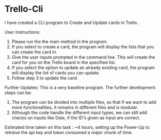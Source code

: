 # Trello-Cli
I have created a CLI program to Create and Update cards in Trello.

User Instructions:
1. Please run the the main method in the program.
2. If you select to create a card, the program will display the lists that you can create the card in. 
3. Give the user inputs prompted in the command line. This will create the card for you on the Trello board in the specified list.
4. If you select the option to update an already existing card, the program will display the list of cards you can update.
5. Follow step 3 to update the card.

Further Updates:
This is a very baseline program. The further development steps can be:
1. The program can be divided into multiple files, so that if we want to add more functionalities, it remains in different files and is modular.
2. Although the code handle the different input types, we can still add checks on inputs like Date, if the ID's given as input are correct.

Estimated time taken on this task :
~4 hours, setting up the Power-Up to retreive the api key and token consumed a major chunk of time.


